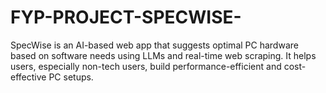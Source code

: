 # FYP-PROJECT-SPECWISE-
SpecWise is an AI-based web app that suggests optimal PC hardware based on software needs using LLMs and real-time web scraping. It helps users, especially non-tech users, build performance-efficient and cost-effective PC setups.
